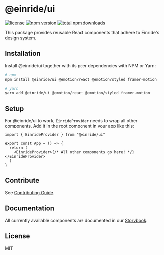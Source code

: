 # @einride/ui

[![license](https://img.shields.io/npm/l/@einride/ui.svg)](https://github.com/einride/ui/blob/main/LICENSE)
[![npm version](https://img.shields.io/npm/v/@einride/ui.svg)](https://www.npmjs.com/package/@einride/ui)
[![total npm downloads](https://img.shields.io/npm/dt/@einride/ui.svg)](https://www.npmjs.com/package/@einride/ui)

This package provides reusable React components that adhere to Einride's design
system.

## Installation

Install @einride/ui together with its peer dependencies with NPM or Yarn:

```bash
# npm
npm install @einride/ui @emotion/react @emotion/styled framer-motion

# yarn
yarn add @einride/ui @emotion/react @emotion/styled framer-motion
```

## Setup

For @einride/ui to work, `EinrideProvider` needs to wrap all other components.
Add it in the root component in your app like this:

```tsx
import { EinrideProvider } from "@einride/ui"

export const App = () => {
  return (
    <EinrideProvider>{/* All other components go here! */}</EinrideProvider>
  )
}
```

## Contribute

See
[Contributing Guide](https://github.com/einride/ui/blob/main/CONTRIBUTING.md).

## Documentation

All currently available components are documented in our
[Storybook](https://main--606dcc0a2208ee00215fb2d9.chromatic.com/).

## License

MIT
